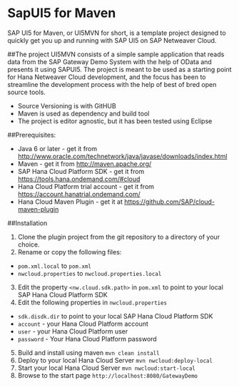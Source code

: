 SapUI5 for Maven
===========
SAP UI5 for Maven, or UI5MVN for short, is a template project designed to quickly get you up and running with SAP UI5 on SAP Netweaver Cloud.

##The project
UI5MVN consists of a simple sample application that reads data from the SAP Gateway Demo System with the help of OData and presents it using SAPUI5. The project is meant to be used as a starting point for Hana Netweaver Cloud development, and the focus has been to streamline the development process with the help of best of bred open source tools.
* Source Versioning is with GitHUB
* Maven is used as dependency and build tool
* The project is editor agnostic, but it has been tested using Eclipse

##Prerequisites:
* Java 6 or later - get it from http://www.oracle.com/technetwork/java/javase/downloads/index.html
* Maven - get it from http://maven.apache.org/
* SAP Hana Cloud Platform SDK - get it from https://tools.hana.ondemand.com/#cloud
* Hana Cloud Platform trial account - get it from https://account.hanatrial.ondemand.com/
* Hana Cloud Maven Plugin - get it at https://github.com/SAP/cloud-maven-plugin

##Installation
1. Clone the plugin project from the git repository to a directory of your choice. 
2. Rename or copy the following files:
  * `pom.xml.local` to `pom.xml`
  * `nwcloud.properties` to `nwcloud.properties.local`
3. Edit the property `<nw.cloud.sdk.path>` in `pom.xml` to point to your local SAP Hana Cloud Platform SDK 
4. Edit the following properties in `nwcloud.properties`
  * `sdk.disdk.dir` to point to your local SAP Hana Cloud Platform SDK 
  * `account` - your Hana Cloud Platform account
  * `user` - your Hana Cloud Platform user
  * `password` - Your Hana Cloud Platform password
5. Build and install using maven 
  ```mvn clean install```
6. Deploy to your local Hana Cloud Server ```mvn nwcloud:deploy-local```
7. Start your local Hana Cloud Server ```mvn nwcloud:start-local```
8. Browse to the start page ```http://localhost:8080/GatewayDemo```
